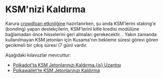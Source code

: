 # KSM'nizi Kaldırma

Karura [crowdloan etkinliğine](https://wiki.acala.network/karura/crowdloan) hazırlanırken, şu anda KSM'lerini staking'e \(bonding\) yapan destekçilerin, KSM'lerini kitle kredisi modülüne bağlamadan önce hisselerini geri almaları gerekecektir. . Yakın zamanda kullanılmayan KSM jetonları için Kusama'nın bekleme süresi görevi gören gecikmeli bir çıkış süresi \(7 gün\) vardır.

Aşağıdaki kılavuzlar mevcuttur:

* [Polkadot'ta KSM Jetonlarınızı Kaldırma.{js} Uzantısı](https://wiki.acala.network/karura/ksm-address/unstaking-your-ksm-tokens-on-polkadot.-js-extension)
* [Polkawallet'te KSM Jetonlarınızı Kaldırma](https://wiki.acala.network/karura/ksm-address/unstake-polkawallet)
